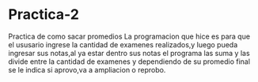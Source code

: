 # Practica-2
Practica de como sacar promedios
La programacion que hice es para que el ususario ingrese la cantidad de examenes realizados,y luego pueda ingresar sus notas,al ya estar dentro sus notas el programa las suma y las divide entre la cantidad de examenes y dependiendo de su promedio final se le indica si aprovo,va a ampliacion o reprobo.
